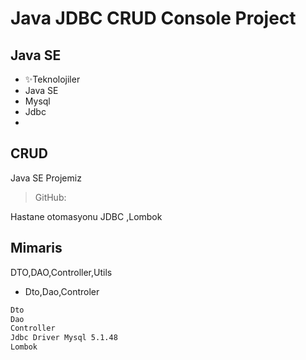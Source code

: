 # Java JDBC CRUD  Console Project
## Java SE

- ✨Teknolojiler
- Java SE
- Mysql
- Jdbc
- 
## CRUD
 Java SE Projemiz




> GitHub:


Hastane otomasyonu JDBC ,Lombok 

## Mimaris

DTO,DAO,Controller,Utils

- Dto,Dao,Controler


```sh
Dto
Dao
Controller
Jdbc Driver Mysql 5.1.48
Lombok

```

